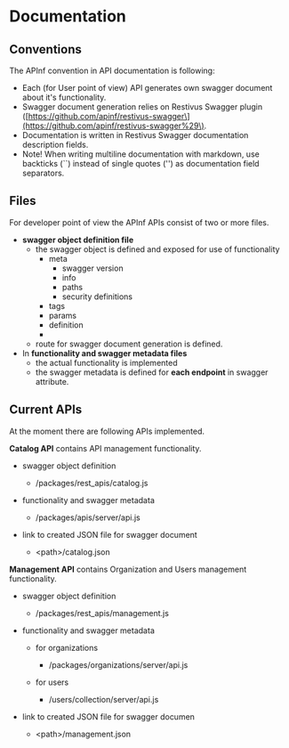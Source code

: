 # Documentation

## Conventions

The APInf convention in API documentation is following:

* Each \(for User point of view\) API generates own swagger document about it's functionality.
* Swagger document generation relies on Restivus Swagger plugin \([https://github.com/apinf/restivus-swagger\](https://github.com/apinf/restivus-swagger%29\).
* Documentation is written in Restivus Swagger documentation description fields.
* Note! When writing multiline documentation with markdown, use backticks \(\`\`\) instead of single quotes \(''\) as documentation field separators.

## Files

For developer point of view the APInf APIs consist of two or more files.

* **swagger object definition file** 
  * the swagger object is defined and exposed for use of functionality 
    * meta
      * swagger version
      * info
      * paths
      * security definitions
    * tags
    * params
    * definition
    * 
  * route for swagger document generation is defined.
* In **functionality and swagger metadata files**
  * the actual functionality is implemented 
  * the swagger metadata is defined for **each endpoint** in swagger attribute.

## Current APIs

At the moment there are following APIs implemented.

**Catalog API** contains API management functionality.

* swagger object definition 

  * /packages/rest\_apis/catalog.js

* functionality and swagger metadata 

  * /packages/apis/server/api.js

* link to created JSON file for swagger document

  * &lt;path&gt;/catalog.json

**Management API** contains Organization and Users management functionality.

* swagger object definition

  * /packages/rest\_apis/management.js

* functionality and swagger metadata

  * for organizations

    * /packages/organizations/server/api.js

  * for users

    * /users/collection/server/api.js

* link to created JSON file for swagger documen

  * &lt;path&gt;/management.json



